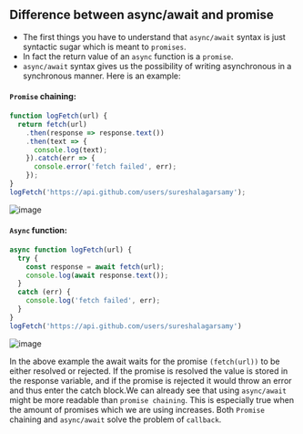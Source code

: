 ## Difference between async/await and promise

* The first things you have to understand that `async/await` syntax is just syntactic sugar which is meant to `promises`. 
* In fact the return value of an `async` function is a `promise`. 
* `async/await` syntax gives us the possibility of writing asynchronous in a synchronous manner. Here is an example:

#### `Promise` chaining:

```javascript
function logFetch(url) {
  return fetch(url)
    .then(response => response.text())
    .then(text => {
      console.log(text);
    }).catch(err => {
      console.error('fetch failed', err);
    });
}
logFetch('https://api.github.com/users/sureshalagarsamy');
```
![image](https://user-images.githubusercontent.com/6780840/223052801-1706c174-2567-4246-988e-65ad3c465fe0.png)


#### `Async` function:

```javascript
async function logFetch(url) {
  try {
    const response = await fetch(url);
    console.log(await response.text());
  }
  catch (err) {
    console.log('fetch failed', err);
  }
}
logFetch('https://api.github.com/users/sureshalagarsamy')
```
![image](https://user-images.githubusercontent.com/6780840/223052801-1706c174-2567-4246-988e-65ad3c465fe0.png)

In the above example the await waits for the promise `(fetch(url))` to be either resolved or rejected.  If the promise is resolved the value is stored in the response variable, and if the promise is rejected it would throw an error and thus enter the catch block.We can already see that using `async/await` might be more readable than `promise chaining`. This is especially true when the amount of promises which we are using increases. Both `Promise` chaining and `async/await` solve the problem of `callback`. 
